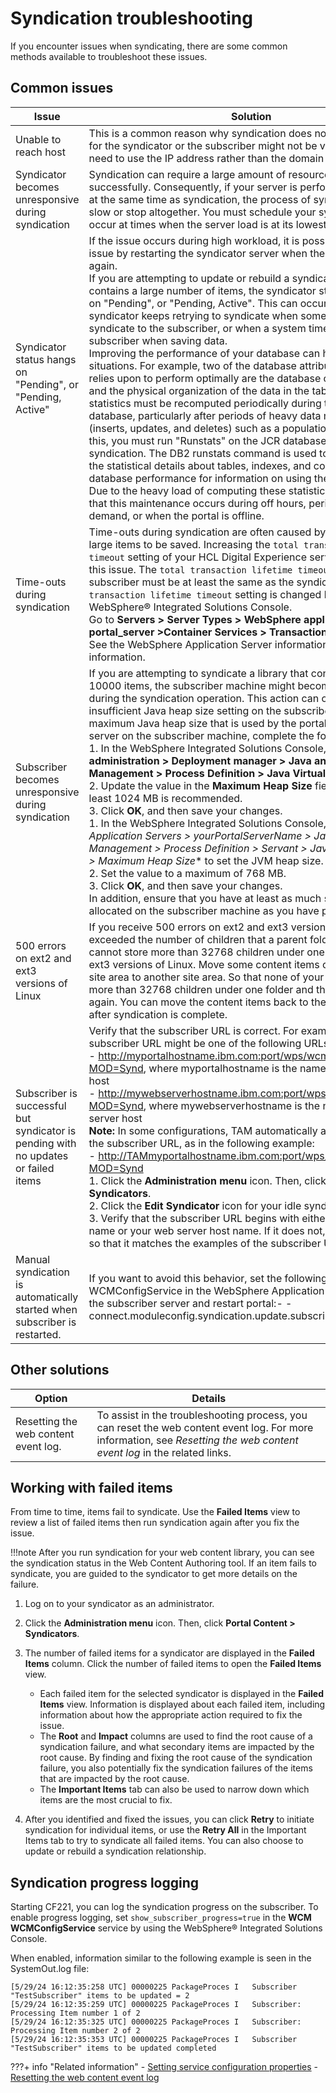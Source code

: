 # Syndication troubleshooting

If you encounter issues when syndicating, there are some common methods available to troubleshoot these issues.

## Common issues

|Issue|Solution|
|-----|--------|
|Unable to reach host|This is a common reason why syndication does not work. The URL for the syndicator or the subscriber might not be valid. You might need to use the IP address rather than the domain name.|
|Syndicator becomes unresponsive during syndication|Syndication can require a large amount of resources to run successfully. Consequently, if your server is performing other tasks at the same time as syndication, the process of syndication might slow or stop altogether. You must schedule your syndication to occur at times when the server load is at its lowest.|
|Syndicator status hangs on "Pending", or "Pending, Active"|If the issue occurs during high workload, it is possible to resolve the issue by restarting the syndicator server when the workload lowers again.<br> If you are attempting to update or rebuild a syndicated library that contains a large number of items, the syndicator status might hang on "Pending", or "Pending, Active". This can occur because the syndicator keeps retrying to syndicate when some items fail to syndicate to the subscriber, or when a system timeout occurs on the subscriber when saving data.<br> Improving the performance of your database can help avoid these situations. For example, two of the database attributes that DB2 relies upon to perform optimally are the database catalog statistics and the physical organization of the data in the tables. Catalog statistics must be recomputed periodically during the life of the database, particularly after periods of heavy data modifications \(inserts, updates, and deletes\) such as a population phase. To fix this, you must run "Runstats" on the JCR database before and after syndication. The DB2 runstats command is used to count and record the statistical details about tables, indexes, and columns. See database performance for information on using the "Runstats" task.<br> Due to the heavy load of computing these statistics, it is recommend that this maintenance occurs during off hours, periods of low demand, or when the portal is offline.|
|Time-outs during syndication|Time-outs during syndication are often caused by the failure of large items to be saved. Increasing the `total transaction lifetime timeout` setting of your HCL Digital Experience server can address this issue. The `total transaction lifetime timeout` setting of your subscriber must be at least the same as the syndicator. The `total transaction lifetime timeout` setting is changed by using the WebSphere® Integrated Solutions Console. <br> Go to **Servers > Server Types > WebSphere application servers > portal_server >Container Services > Transaction Service**. <br> See the WebSphere Application Server information center for more information. <br>|
|Subscriber becomes unresponsive during syndication|If you are attempting to syndicate a library that contains more than 10000 items, the subscriber machine might become unresponsive during the syndication operation. This action can occur due to an insufficient Java heap size setting on the subscriber.To update the maximum Java heap size that is used by the portal application server on the subscriber machine, complete the following steps: <br> 1.  In the WebSphere Integrated Solutions Console, click **System administration > Deployment manager > Java and Process Management > Process Definition > Java Virtual Machine**. <br>2.  Update the value in the **Maximum Heap Size** field. A value of at least 1024 MB is recommended. <br> 3.  Click **OK**, and then save your changes. <br>1.  In the WebSphere Integrated Solutions Console, select **Servers > Application Servers > yourPortalServerName > Java and Process Management > Process Definition > Servant > Java Virtual Machine* > Maximum Heap Size** to set the JVM heap size. <br>2.  Set the value to a maximum of 768 MB. <br>3.  Click **OK**, and then save your changes. <br>In addition, ensure that you have at least as much swap space allocated on the subscriber machine as you have physical memory.|
|500 errors on ext2 and ext3 versions of Linux|If you receive 500 errors on ext2 and ext3 versions of Linux, you exceeded the number of children that a parent folder can hold. You cannot store more than 32768 children under one folder on ext2 and ext3 versions of Linux. Move some content items out of the affected site area to another site area. So that none of your site areas contain more than 32768 children under one folder and then try syndicating again. You can move the content items back to the correct site areas after syndication is complete.|
|Subscriber is successful but syndicator is pending with no updates or failed items|Verify that the subscriber URL is correct. For example, the subscriber URL might be one of the following URLs: <br>-   http://myportalhostname.ibm.com:port/wps/wcm/connect?MOD=Synd, where myportalhostname is the name of your portal host <br>-   http://mywebserverhostname.ibm.com:port/wps/wcm/connect?MOD=Synd, where mywebserverhostname is the name of your web server host <br>**Note:** In some configurations, TAM automatically appends itself to the subscriber URL, as in the following example: <br>-   http://TAMmyportalhostname.ibm.com:port/wps/wcm/connect?MOD=Synd <br>1.  Click the **Administration menu** icon. Then, click **Portal Content > Syndicators**. <br> 2.  Click the **Edit Syndicator** icon for your idle syndicator. <br>3.  Verify that the subscriber URL begins with either your portal host name or your web server host name. If it does not, update the URL so that it matches the examples of the subscriber URLs.|
|Manual syndication is automatically started when subscriber is restarted.|If you want to avoid this behavior, set the following property in the WCMConfigService in the WebSphere Application Server console of the subscriber server and restart portal:-   -   connect.moduleconfig.syndication.update.subscribers.on.start=false|

## Other solutions

|Option|Details|
|------|-------|
|Resetting the web content event log.|To assist in the troubleshooting process, you can reset the web content event log. For more information, see *Resetting the web content event log* in the related links.|

## Working with failed items

From time to time, items fail to syndicate. Use the **Failed Items** view to review a list of failed items then run syndication again after you fix the issue.

!!!note
    After you run syndication for your web content library, you can see the syndication status in the Web Content Authoring tool. If an item fails to syndicate, you are guided to the syndicator to get more details on the failure.

1.  Log on to your syndicator as an administrator.
2.  Click the **Administration menu** icon. Then, click **Portal Content > Syndicators**.
3.  The number of failed items for a syndicator are displayed in the **Failed Items** column. Click the number of failed items to open the **Failed Items** view.
    -   Each failed item for the selected syndicator is displayed in the **Failed Items** view. Information is displayed about each failed item, including information about how the appropriate action required to fix the issue.
    -   The **Root** and **Impact** columns are used to find the root cause of a syndication failure, and what secondary items are impacted by the root cause. By finding and fixing the root cause of the syndication failure, you also potentially fix the syndication failures of the items that are impacted by the root cause.
    -   The **Important Items** tab can also be used to narrow down which items are the most crucial to fix.
    
4.  After you identified and fixed the issues, you can click **Retry** to initiate syndication for individual items, or use the **Retry All** in the Important Items tab to try to syndicate all failed items. You can also choose to update or rebuild a syndication relationship.

## Syndication progress logging

Starting CF221, you can log the syndication progress on the subscriber. To enable progress logging, set ```show_subscriber_progress=true``` in the **WCM WCMConfigService** service by using the WebSphere® Integrated Solutions Console.

When enabled, information similar to the following example is seen in the SystemOut.log file:

```
[5/29/24 16:12:35:258 UTC] 00000225 PackageProces I   Subscriber "TestSubscriber" items to be updated = 2
[5/29/24 16:12:35:259 UTC] 00000225 PackageProces I   Subscriber: Processing Item number 1 of 2
[5/29/24 16:12:35:325 UTC] 00000225 PackageProces I   Subscriber: Processing Item number 2 of 2
[5/29/24 16:12:35:353 UTC] 00000225 PackageProces I   Subscriber "TestSubscriber" items to be updated completed
```

???+ info "Related information"
    - [Setting service configuration properties](../../../deployment/manage/config_portal_behavior/service_config_properties/index.md)
    - [Resetting the web content event log](../../wcm_configuration/wcm_adm_tools/wcm_config_reset_event_log.md)

